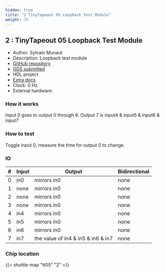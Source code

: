 ```yaml
---
hidden: true
title: "2 TinyTapeout 05 Loopback Test Module"
weight: 78
---
```


## 2 : TinyTapeout 05 Loopback Test Module

* Author: Sylvain Munaut
* Description: Loopback test module
* [GitHub repository](https://github.com/TinyTapeout/tt05-loopback)
* [GDS submitted](https://github.com/TinyTapeout/tt05-loopback/actions/runs/6500278291)
* HDL project
* [Extra docs]()
* Clock: 0 Hz
* External hardware: 



### How it works

Input 0 goes to output 0 through 6.
Output 7 is input4 & input5 & input6 & input7


### How to test

Toggle input 0, measure the time for output 0 to change.


### IO

| # | Input        | Output       | Bidirectional      |
|---|--------------|--------------| -------------------|
| 0 | in0  | mirrors in0 | none |
| 1 | none  | mirrors in0 | none |
| 2 | none  | mirrors in0 | none |
| 3 | none  | mirrors in0 | none |
| 4 | in4  | mirrors in0 | none |
| 5 | in5  | mirrors in0 | none |
| 6 | in6  | mirrors in0 | none |
| 7 | in7  | the value of in4 & in5 & in6 & in7 | none |

### Chip location

{{< shuttle-map "tt05" "2" >}}
